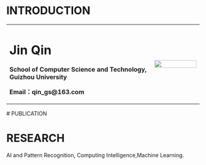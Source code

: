 # INTRODUCTION
<table border="0">
  <tr>
    <td width="75%">
      <h1>Jin Qin</h1>
      <p><b>School of Computer Science and Technology, Guizhou University</b></p>
      <p><b>Email：qin_gs@163.com</b></p>
    </td>
    <td width="25%">
      <img src="/2.jpg" width="100%">      
    </td>
  </tr>
</table>
# PUBLICATION

# RESEARCH
AI and Pattern Recognition, Computing Intelligence,Machine Learning.

